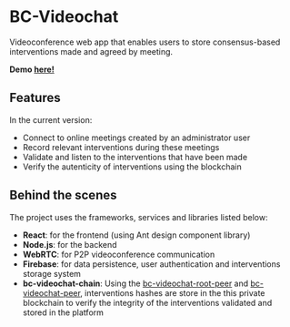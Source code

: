 # BC-Videochat

Videoconference web app that enables users to store consensus-based interventions made and agreed by meeting.

**Demo [here!](https://bc-videochat.herokuapp.com/dashboard)**

## Features

In the current version:
* Connect to online meetings created by an administrator user
* Record relevant interventions during these meetings
* Validate and listen to the interventions that have been made 
* Verify the autenticity of interventions using the blockchain 

## Behind the scenes

The project uses the frameworks, services and libraries listed below:
* **React**: for the frontend (using Ant design component library)
* **Node.js**: for the backend
* **WebRTC**: for P2P videoconference communication
* **Firebase**: for data persistence, user authentication and interventions storage system
* **bc-videochat-chain**: Using the [bc-videochat-root-peer](https://github.com/rrenub/bc-videochat-peer) and [bc-videochat-peer](https://github.com/rrenub/bc-videochat-root-peer), interventions hashes are store in the this private blockchain to verify the integrity of the interventions validated and stored in the platform

